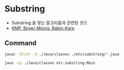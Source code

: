 # Substring

- Substring 을 찾는 알고리즘과 관련된 코드
- [KMP, Boyer-Moore, Rabin-Karp](http://1ambda.github.io/algorithm/algorithm-part2-4)

## Command

```sh
javac -Xlint -d ./Java/classes ./etc/substring/*.java

java -cp ./Java/classes etc.substring.Main
```
